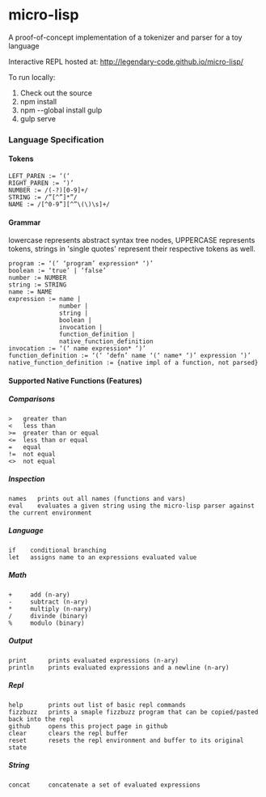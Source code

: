 # micro-lisp
A proof-of-concept implementation of a tokenizer and parser for a toy language

Interactive REPL hosted at: http://legendary-code.github.io/micro-lisp/

To run locally:

1. Check out the source
2. npm install
3. npm --global install gulp
4. gulp serve

### Language Specification

#### Tokens

    LEFT_PAREN := ‘(‘
    RIGHT_PAREN := ‘)’
    NUMBER := /(-?)[0-9]+/
    STRING := /”[^”]*”/
    NAME := /[^0-9”][^”\(\)\s]+/

#### Grammar
lowercase represents abstract syntax tree nodes, UPPERCASE represents tokens, strings in 'single quotes' represent their respective tokens as well.

    program := ‘(‘ ‘program’ expression* ‘)’
    boolean := ‘true’ | ‘false’
    number := NUMBER
    string := STRING
    name := NAME
    expression := name |
                  number | 
                  string |
                  boolean |
                  invocation |
                  function_definition |
                  native_function_definition
    invocation := ‘(‘ name expression* ‘)’
    function_definition := ‘(‘ ‘defn’ name ‘(‘ name* ‘)’ expression ‘)’
    native_function_definition := {native impl of a function, not parsed}

#### Supported Native Functions (Features)
##### Comparisons
    >   greater than
    <   less than
    >=  greater than or equal
    <=  less than or equal
    =   equal
    !=  not equal
    <>  not equal

##### Inspection
    names   prints out all names (functions and vars)
    eval    evaluates a given string using the micro-lisp parser against the current environment

##### Language
    if    conditional branching
    let   assigns name to an expressions evaluated value
    
##### Math
    +     add (n-ary)
    -     subtract (n-ary)
    *     multiply (n-nary)
    /     divinde (binary)
    %     modulo (binary)
    
##### Output
    print      prints evaluated expressions (n-ary)
    println    prints evaluated expressions and a newline (n-ary)

##### Repl
    help       prints out list of basic repl commands
    fizzbuzz   prints a smaple fizzbuzz program that can be copied/pasted back into the repl
    github     opens this project page in github
    clear      clears the repl buffer
    reset      resets the repl environment and buffer to its original state

##### String
    concat     concatenate a set of evaluated expressions
    
